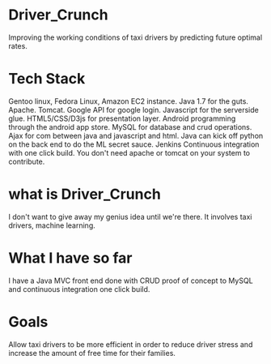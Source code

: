 # Driver_Crunch

Improving the working conditions of taxi drivers by predicting future optimal rates.

# Tech Stack

Gentoo linux, Fedora Linux, Amazon EC2 instance.
Java 1.7 for the guts.
Apache.
Tomcat.
Google API for google login.
Javascript for the serverside glue.
HTML5/CSS/D3js for presentation layer.
Android programming through the android app store.
MySQL for database and crud operations.
Ajax for com between java and javascript and html.
Java can kick off python on the back end to do the ML secret sauce.
Jenkins Continuous integration with one click build.  You don't need apache or tomcat on your system to contribute.

# what is Driver_Crunch

I don't want to give away my genius idea until we're there.  It involves taxi drivers, machine learning. 

# What I have so far

I have a Java MVC front end done with CRUD proof of concept to MySQL and continuous integration one click build.

# Goals

Allow taxi drivers to be more efficient in order to reduce driver stress and increase the amount of free time for their families.
